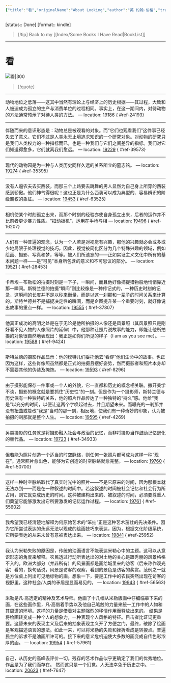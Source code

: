 ```yaml
---
{"title":"看","originalName":"About Looking","author":"英 约翰·伯格","transAuthor":"刘惠媛","publisher":"广西师范大学出版社","rating":8.2,"RelatedBooks":"理解一张照片,讲故事的人,另一种讲述的方式,本托的素描簿,我们在此相遇,艺术力,观察者的技术,图像的生与死,艺术，在路上,重返风景：当代艺术的地景再现","ISBN":9787549558360,"type":"ReadNote","link":"https://book.douban.com/subject/25966753","cover":"https://img9.doubanio.com/view/subject/l/public/s28124101.jpg","pages":273,"publishDate":"2015-7","EndDate":"2022-09-20","alias":null,"pageprogress":null,"banner_icon":"📖","banner":"https://img9.doubanio.com/view/subject/l/public/s28124101.jpg","dg-publish":true,"permalink":"/BookNotes/看/","dgPassFrontmatter":true,"noteIcon":""}
---
```


[status:: Done]
[format:: kindle]

>[!tip] Back to my [[Index/Some Books I Have Read\|BookList]]

---
# 看

![看|300](https://img9.doubanio.com/view/subject/l/public/s28124101.jpg)

>[!quote]

---
动物地位之低落——这其中当然有理论上与经济上的历史根据——其过程，大致和人被迫成为孤立的生产与消费单位的过程相同。事实上，在这一期间内，对待动物的方法通常预示了对待人类的方法。 — location: [19186]()
{ #ref-24193}


---
伴随而来的意识形态是：动物总是被观看的对象。而“它们也观看我们”这件事已经失去了意义。它们不过是人类永无止境追求知识的一个研究对象。对动物的研究只是我们人类权力的一种指标而已，也是一种我们与它们之间差异的指标。我们对它们知道得愈多，它们就离我们愈远。 — location: [19229]()
{ #ref-39573}


---
现代的动物园是为一种与人类历史同样久远的关系所立的墓志铭。 — location: [19274]()
{ #ref-35395}


---
没有人逼农夫去买西装，而那三个上路要去跳舞的男人显然为自己身上所穿的西装感到骄傲。他们神气得很呢！这也正是为什么西装可以成为典型的、容易辨识的阶级霸权的象征。 — location: [19453]()
{ #ref-63525}


---
相机使某个时刻孤立出来，而那个时刻的经验亦使自身孤立出来，后者的运作并不比前者更少暴力性质。“扣动扳机”，运用在手枪与相 — location: [19496]()
{ #ref-16207}


---
人们有一种普遍的观念，认为一个人若是对视觉有兴趣，那他的兴趣就必会或多或少地局限于处理视觉的技巧。因此，视觉被简化区分为几个特殊兴趣的领域，例如绘画、摄影、写真和梦，等等。被人们所遗忘的——正如实证主义文化中所有的基本问题一样——是“可见”本身所包含的意义和不可思议的部分。 — location: [19521]()
{ #ref-28453}


---
卡蒂埃－布勒松的拍摄时刻是一下子，一瞬间，而且他好像捕捉猎物般地悄悄靠近那一瞬间。斯特兰德的拍摄“瞬间”则比较像是一种传记式的，一种历史时刻的记录，这瞬间的长度并不是以秒来衡量，而是以这一刹那和一辈子的时间关系来计算的。斯特兰德并不是捕捉决定性的瞬间，而是企图提升某一个重要时刻，就好像说出故事的重点一样。 — location: [19555]()
{ #ref-37807}


---
他真正成功的高明之处是在于无论是他所拍摄的人像还是风景照（其风景照只是刚好看不见人物的人像照片的延伸）中，他那种让照片说故事的能力，即能让他所拍摄的对象很自然地表现出：我正是如你们所见的样子（I am as you see me）。 — location: [19588]()
{ #ref-9424}


---
斯特兰德的摄影作品显示：他的模特儿们委托他去“看穿”他们生命中的故事。也正因为这样，这些肖像照虽然都是正式的拍摄且摆好姿势，然而摄影者和照片本身却不需要其他的伪装及掩饰。 — location: [19593]()
{ #ref-8296}


---
由于摄影能保存一件事或一个人的外貌，它一直都和历史的概念相关联。撇开美学不谈，摄影的概念就是要抓住“历史性”的一刻。但是作为一个摄影师，斯特兰德与历史保有一种独特的关系，他的照片作品传达了一种独特的“持久”感。他给“我是”以充分的时间，以便让这两个字唤起过去，并且期望未来。而曝光的一刹那并没有扭曲或篡改“我是”当时的那一刻，相反地，使我们有一种奇妙的印象，认为被拍摄的刹那就是整个人生。 — location: [19595]()
{ #ref-4269}


---
另类摄影的任务就是将摄影融入社会与政治的记忆，而非将摄影当作鼓励记忆退化的替代品。 — location: [19723]()
{ #ref-34933}


---
但若能为照片创造一个适当的时空脉络，则任何一张照片都可成为这样一种“现在”。通常照片愈出色，能够为它创造的时空脉络就愈完整。 — location: [19760]()
{ #ref-50700}


---
这样一种时空脉络取代了真实时光中的照片——不是它原来的时间，因为那根本就无法办到——而是在一种叙述的时间中。若这叙述的时间被社会记忆和社会行为所占用，则它就变成历史的时间。这种被建构出来的、被叙述的时间，必须要尊重人们冀望它能够激发出它所要激发的记忆运作过程。 — location: [19761]()
{ #ref-55602}


---
我希望我已经清楚地解释为何原始艺术的“笨拙”正是这种艺术茁壮的先决条件。因为它所尝试表达的永远无法以现成的绘画技巧来表达，因为，根据文化阶级系统，它所要表达的从来未曾有意被表达出来。 — location: [19841]()
{ #ref-25952}


---
我认为米勒失败的原因是，传统的油画语言不能表达米勒心中的主题。这可以从意识形态的角度来解释。农民透过行动所表达出的对土地的关心是跟秀丽的风景格格不入的。欧洲大部分（并非所有）的风景画都是画给城里来的访客（后来称作观光客）看的，换句话说，风景是访客的观察，看到的景色是访客的奖赏。范例之一就是方位桌上列出可见地标物的画。想象一下，要是工作中的农民突然出现在访客的视野里，这种社会/人类的矛盾是显而易见的。 — location: [19943]()
{ #ref-56563}


---
米勒是凡·高选定的精神及艺术导师。他画了十几幅从米勒版画中仔细临摹下来的画，在这些画作里，凡·高借着手势以及他自己笔触的力量来统一工作中的人物和其周遭的环境。这样的力量是借着对主题强烈的移情作用而释放出来的。 结果是将绘画转变成一种个人的想象力，一种表现个人风格的特征。目击者比证词更重要。这替未来的表现主义及后来的抽象表现主义开了方便之门，最终，破除了绘画是客观描述语言的想法。如此一来，可以将米勒的失败和挫折看成是转捩点。普遍民主的诉求不是油画所许可的。接下来的意义危机迫使大多数的画变成自传色彩浓厚的画。 — location: [19954]()
{ #ref-57961}


---
自己，从历史的高峰去评价一切。残存的艺术作品似乎更确定了我们的优秀地位。作品是为了我们而存在。 然而这只是一个幻觉。人无法幸免于历史之中。 — location: [20623]()
{ #ref-7647}


---
